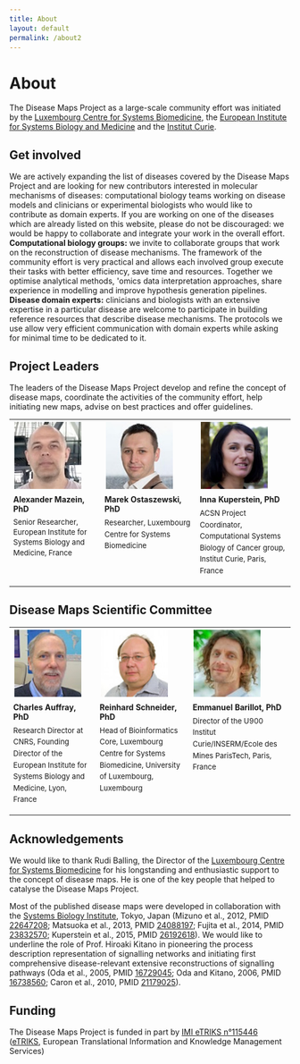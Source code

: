 ```yaml
---
title: About
layout: default
permalink: /about2
---
```

       
# About
        
The Disease Maps Project as a large-scale community effort was initiated by the <a href="http://wwwen.uni.lu/lcsb" target="_blank">Luxembourg Centre for Systems Biomedicine</a>, the <a href="http://www.eisbm.org/" target="_blank">European Institute for Systems Biology and Medicine</a> and the <a href="http://www.institut-curie.org/" target="_blank">Institut Curie</a>.

## Get involved

We are actively expanding the list of diseases covered by the Disease Maps Project and are looking for new contributors interested in molecular mechanisms of diseases: computational biology teams working on disease models and clinicians or experimental biologists who would like to contribute as domain experts. If you are working on one of the diseases which are already listed on this website, please do not be discouraged: we would be happy to collaborate and integrate your work in the overall effort. **Computational biology groups:** we invite to collaborate groups that work on the reconstruction of disease mechanisms. The framework of the community effort is very practical and allows each involved group execute their tasks with better efficiency, save time and resources. Together we optimise analytical methods, 'omics data interpretation approaches, share experience in modelling and improve hypothesis generation pipelines. **Disease domain experts:** clinicians and biologists with an extensive expertise in a particular disease are welcome to participate in building reference resources that describe disease mechanisms. The protocols we use allow very efficient communication with domain experts while asking for minimal time to be dedicated to it.

## Project Leaders
        
<p>The leaders of the Disease Maps Project develop and refine the concept of disease maps, coordinate the activities of the community effort, help initiating new maps, advise on best practices and offer guidelines.</p>

<table>
<tr>
<td style="width: 200px;"><p style="margin:2px; text-align:left;"><img src="../images/team/AlexanderMazein.jpg" width="120"/></p></td>
<td style="width: 200px;"><p style="margin:2px; text-align:left;"><img src="../images/team/MarekOstaszewski.jpg" width="120"/></p></td>
<td style="width: 200px;"><p style="margin:2px; text-align:left;"><img src="../images/team/InnaKuperstein.jpg" width="120"/></p></td>
</tr>
<tr>
<td style="width: 200px; text-align:left; vertical-align:top;"><strong>Alexander Mazein, PhD</strong><p style="line-height:140%; margin-top:6px; font-size:13px">Senior Researcher, European Institute for Systems Biology and Medicine, France</p></td>
<td style="width: 200px; text-align:left; vertical-align:top;"><strong>Marek Ostaszewski, PhD</strong><p style="line-height:140%; margin-top:6px"><font size="2">Researcher, Luxembourg Centre for Systems Biomedicine</font></p></td>
<td style="width: 200px; text-align:left; vertical-align:top;"><strong>Inna Kuperstein, PhD</strong><p style="line-height:140%; margin-top:6px"><font size="2">ACSN Project Coordinator, Computational Systems Biology of Cancer group, Institut Curie, Paris, France</font></p></td>
</tr>
</table>    
        
## Disease Maps Scientific Committee

<table>
<tr>
<td style="width: 200px;"><p style="margin:2px; text-align:left;"><img src="../images/team/CharlesAuffray.jpg" width="120"/></p></td>
<td style="width: 200px;"><p style="margin:2px; text-align:left;"><img src="../images/team/ReinhardSchneider.jpg" width="120"/></p></td>
<td style="width: 200px;"><p style="margin:2px; text-align:left;"><img src="../images/team/EmmanuelBarillot.jpg" width="120"/></p></td>
</tr>
<tr>
<td style="width: 200px; text-align:left; vertical-align:top;"><strong>Charles Auffray, PhD</strong><p style="line-height:140%; margin-top:6px"><font size="2">Research Director at CNRS, Founding Director of the European Institute for Systems Biology and Medicine, Lyon, France</font></p></td>
<td style="width: 200px; text-align:left; vertical-align:top;"><strong>Reinhard Schneider, PhD</strong><p style="line-height:140%; margin-top:6px"><font size="2">Head of Bioinformatics Core, Luxembourg Centre for Systems Biomedicine, University of Luxembourg, Luxembourg</font></p></td>
<td style="width: 200px; text-align:left; vertical-align:top;"><strong>Emmanuel Barillot, PhD</strong><p style="line-height:140%; margin-top:6px"><font size="2">Director of the U900 Institut Curie/INSERM/Ecole des Mines ParisTech, Paris, France</font></p></td>
</tr>
</table>    





<!--## Scientific Advisory Board
Jonathan Karr  
Gary Bader  
Henning Hermjakob  
David Nickerson  -->

## Acknowledgements

<p>We would like to thank Rudi Balling, the Director of the <a href="http://lcsb.uni.lu" target="_blank">Luxembourg Centre for Systems Biomedicine</a> for his longstanding and enthusiastic support to the concept of disease maps. He is one of the key people that helped to catalyse the Disease Maps Project.</p>

<p>Most of the published disease maps were developed in collaboration with the <a href="http://www.sbi.jp/" target="_blank">Systems Biology Institute</a>, Tokyo, Japan (Mizuno et al., 2012, PMID <a href="https://www.ncbi.nlm.nih.gov/pubmed/22647208" target="_blank">22647208</a>; Matsuoka et al., 2013, PMID <a href="https://www.ncbi.nlm.nih.gov/pubmed/24088197" target="_blank">24088197</a>; Fujita et al., 2014, PMID <a href="https://www.ncbi.nlm.nih.gov/pubmed/23832570" target="_blank">23832570</a>; Kuperstein et al., 2015, PMID <a href="https://www.ncbi.nlm.nih.gov/pubmed/26192618" target="_blank">26192618</a>). We would like to underline the role of Prof. Hiroaki Kitano in pioneering the process description representation of signalling networks and initiating first comprehensive disease-relevant extensive reconstructions of signalling pathways (Oda et al., 2005, PMID <a href="https://www.ncbi.nlm.nih.gov/pubmed/16729045" target="_blank">16729045</a>; Oda and Kitano, 2006, PMID <a href="https://www.ncbi.nlm.nih.gov/pubmed/16738560" target="_blank">16738560</a>; Caron et al., 2010, PMID <a href="https://www.ncbi.nlm.nih.gov/pubmed/21179025" target="_blank">21179025</a>).</p>

## Funding

The Disease Maps Project is funded in part by [IMI eTRIKS n°115446](http://www.imi.europa.eu/projects-results/project-factsheets/etriks)
([eTRIKS](https://www.etriks.org/), European Translational Information and Knowledge Management Services)
